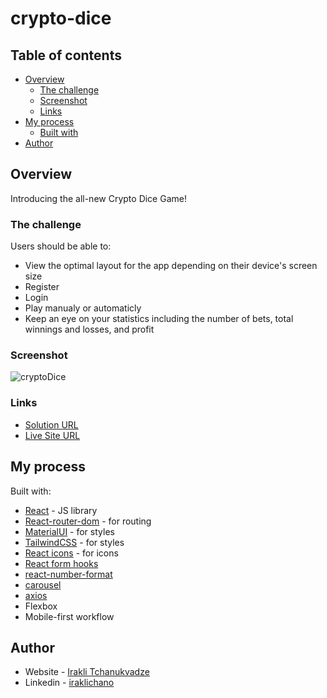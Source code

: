 # crypto-dice
 
## Table of contents

- [Overview](#overview)
  - [The challenge](#the-challenge)
  - [Screenshot](#screenshot)
  - [Links](#links)
- [My process](#my-process)
  - [Built with](#built-with)
- [Author](#author)
 
## Overview

Introducing the all-new Crypto Dice Game!

### The challenge
  
Users should be able to:

- View the optimal layout for the app depending on their device's screen size
- Register
- Login
- Play manualy or automaticly
- Keep an eye on your statistics including the number of bets, total winnings and losses, and profit


### Screenshot

![cryptoDice](https://user-images.githubusercontent.com/74905176/222629893-23afbb6c-ad18-41e3-8f97-ecccc5206cc8.png)


### Links

- [Solution URL](https://github.com/IrakliChanukvadze/crypto-dice)
- [Live Site URL](https://iraklichanukvadze.github.io/crypto-dice/#/)

## My process

Built with:


- [React](https://reactjs.org/) - JS library
- [React-router-dom](https://reactrouter.com/en/main) - for routing
- [MaterialUI](https://mui.com/) - for styles
- [TailwindCSS](https://tailwindcss.com/) - for styles
- [React icons](https://react-icons.github.io/react-icons) - for icons 
- [React form hooks](https://react-hook-form.com/)
- [react-number-format](https://www.npmjs.com/package/react-number-format) 
- [carousel](https://www.npmjs.com/package/pure-react-carousel)   
- [axios](https://www.npmjs.com/package/axios) 
- Flexbox
- Mobile-first workflow

## Author

- Website - [Irakli Tchanukvadze](https://iraklichanukvadze.github.io/portfolio/)
- Linkedin - [iraklichano](https://www.linkedin.com/in/iraklichano/) 
